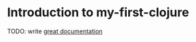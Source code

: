 # Introduction to my-first-clojure

TODO: write [great documentation](http://jacobian.org/writing/what-to-write/)
